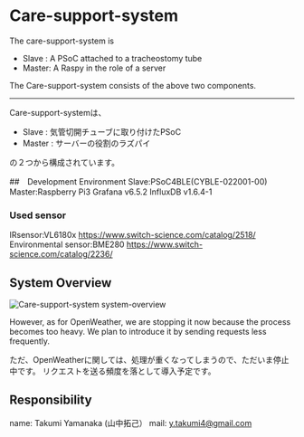 # Care-support-system

The care-support-system is

* Slave : A PSoC attached to a tracheostomy tube
* Master: A Raspy in the role of a server

The Care-support-system consists of the above two components.

----------------------------------------------------------------

Care-support-systemは、

* Slave : 気管切開チューブに取り付けたPSoC
* Master : サーバーの役割のラズパイ

の２つから構成されています。

##　Development Environment
Slave:PSoC4BLE(CYBLE-022001-00)
Master:Raspberry Pi3
Grafana v6.5.2
InfluxDB v1.6.4-1

### Used sensor
IRsensor:VL6180x https://www.switch-science.com/catalog/2518/
Environmental sensor:BME280 https://www.switch-science.com/catalog/2236/

## System Overview
![Care-support-system system-overview](https://user-images.githubusercontent.com/66234583/105314958-f7f9d480-5c01-11eb-85c2-d883a3017011.png)

However, as for OpenWeather, we are stopping it now because the process becomes too heavy.
We plan to introduce it by sending requests less frequently.

ただ、OpenWeatherに関しては、処理が重くなってしまうので、ただいま停止中です。
リクエストを送る頻度を落として導入予定です。

## Responsibility
name: Takumi Yamanaka (山中拓己）
mail: y.takumi4@gmail.com